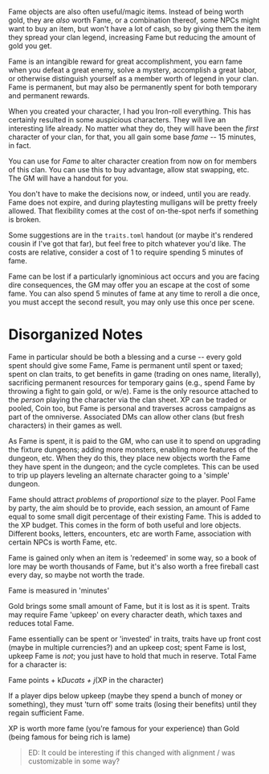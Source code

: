 
Fame objects are also often useful/magic items. Instead of being worth gold, they are _also_ worth Fame, or a
combination thereof, some NPCs might want to buy an item, but won't have a lot of cash, so by giving them the item they
spread your clan legend, increasing Fame but reducing the amount of gold you get.

Fame is an intangible reward for great accomplishment, you earn fame when you defeat a great enemy, solve a mystery,
accomplish a great labor, or otherwise distinguish yourself as a member worth of legend in your clan. Fame is permanent,
but may also be permanently spent for both temporary and permanent rewards. 

When you created your character, I had you Iron-roll everything. This has certainly resulted in some auspicious
characters. They will live an interesting life already. No matter what they do, they will have been the _first_
character of your clan, for that, you all gain some base _fame_ -- 15 minutes, in fact.

You can use for _Fame_ to alter character creation from now on for members of this clan. You can use this to buy
advantage, allow stat swapping, etc. The GM will have a handout for you.

You don't have to make the decisions now, or indeed, until you are ready. Fame does not expire, and during playtesting
mulligans will be pretty freely allowed. That flexibility comes at the cost of on-the-spot nerfs if something is broken.

Some suggestions are in the `traits.toml` handout (or maybe it's rendered cousin if I've got that far), but feel free to
pitch whatever you'd like. The costs are relative, consider a cost of 1 to require spending 5 minutes of fame.

Fame can be lost if a particularly ignominious act occurs and you are facing dire consequences, the GM may offer you an
escape at the cost of some fame. You can also spend 5 minutes of fame at any time to reroll a die once, you must accept
the second result, you may only use this once per scene.

# Disorganized Notes

Fame in particular should be both a blessing and a curse -- every gold spent should give some Fame, Fame is
permanent until spent or taxed; spent on clan traits, to get benefits in game (trading on ones name, literally),
sacrificing permanent resources for temporary gains (e.g., spend Fame by throwing a fight to gain gold, or w/e).
Fame is the only resource attached to the _person_ playing the character via the clan sheet. XP can be traded or
pooled, Coin too, but Fame is personal and traverses across campaigns as part of the omniverse. Associated DMs can
allow other clans (but fresh characters) in their games as well.

As Fame is spent, it is paid to the GM, who can use it to spend on upgrading the fixture dungeons; adding more
monsters, enabling more features of the dungeon, etc. When they do this, they place new objects worth the Fame they
have spent in the dungeon; and the cycle completes. This can be used to trip up players leveling an alternate character
going to a 'simple' dungeon.

Fame should attract _problems_ of _proportional size_ to the player. Pool Fame by party, the aim should be to
provide, each session, an amount of Fame equal to some small digit percentage of their existing Fame. This is added
to the XP budget. This comes in the form of both useful and lore objects. Different books, letters, encounters, etc are
worth Fame, association with certain NPCs is worth Fame, etc.

Fame is gained only when an item is 'redeemed' in some way, so a book of lore may be worth thousands of Fame, but
it's also worth a free fireball cast every day, so maybe not worth the trade.

Fame is measured in 'minutes'

Gold brings some small amount of Fame, but it is lost as it is spent. Traits may require Fame 'upkeep' on every
character death, which taxes and reduces total Fame.

Fame essentially can be spent or 'invested' in traits, traits have up front cost (maybe in multiple currencies?) and
an upkeep cost; spent Fame is lost, upkeep Fame is _not_; you just have to hold that much in reserve. Total Fame
for a character is:

Fame points + k*Ducats + j*(XP in the character)

If a player dips below upkeep (maybe they spend a bunch of money or something), they must 'turn off' some traits (losing
their benefits) until they regain sufficient Fame.

XP is worth more fame (you're famous for your experience) than Gold (being famous for being rich is lame)

> ED: It could be interesting if this changed with alignment / was customizable in some way?
